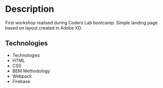 Description
=============

 First workshop realised during Coders Lab bootcamp. Simple landing page based on layout created in Adobe XD.

Technologies
-------------

- Technologies 
- HTML 
- CSS 
- BEM Methodology 
- Webpack 
- Firebase
